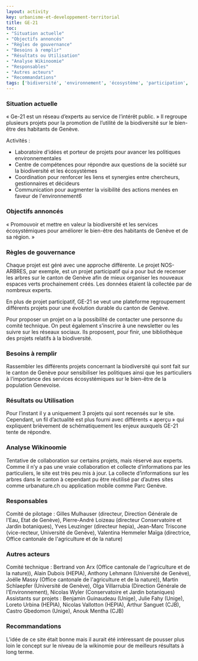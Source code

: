 ```yaml
---
layout: activity
key: urbanisme-et-developpement-territorial
title: GE-21
toc:
- "Situation actuelle"
- "Objectifs annoncés"
- "Règles de gouvernance"
- "Besoins à remplir"
- "Résultats ou Utilisation"
- "Analyse Wikinoomie"
- "Responsables"
- "Autres acteurs"
- "Recommandations"
tags: ['bidiversité', 'environnement', 'écosystème', 'participation', 'limite']
---
```


### Situation actuelle

« Ge-21 est un réseau d’experts au service de l’intérêt public. »  Il regroupe plusieurs projets pour la promotion de l’utilité de la biodiversité sur le bien-être des habitants de Genève.

Activités :

* 	Laboratoire d'idées et porteur de projets pour avancer les politiques environnementales
* 	Centre de compétences pour répondre aux questions de la société sur la biodiversité et les écosystèmes
* 	Coordination pour renforcer les liens et synergies entre chercheurs, gestionnaires et décideurs
* 	Communication pour augmenter la visibilité des actions menées en faveur de l'environnement6


### Objectifs annoncés

« Promouvoir et mettre en valeur la biodiversité et les services écosystémiques pour améliorer le bien-être des habitants de Genève et de sa région. »


### Règles de gouvernance

Chaque projet est géré avec une approche différente. Le projet NOS-ARBRES, par exemple, est un projet participatif qui a pour but de recenser les arbres sur le canton de Genève afin de mieux organiser les nouveaux espaces verts prochainement créés. Les données étaient là collectée par de nombreux experts. 

En plus de projet participatif, GE-21 se veut une plateforme regroupement différents projets pour une évolution durable du canton de Genève.

Pour proposer un projet on a la possibilité de contacter une personne du comité technique. On peut également s’inscrire à une newsletter ou les suivre sur les réseaux sociaux. Ils proposent, pour finir, une bibliothèque des projets relatifs à la biodiversité.


### Besoins à remplir

Rassembler les différents projets concernant la biodiversité qui sont fait sur le canton de Genève pour sensibiliser les politiques ainsi que les particuliers à l’importance des services écosystémiques sur le bien-être de la population Genevoise.


### Résultats ou Utilisation

Pour l’instant il y a uniquement 3 projets qui sont recensés sur le site. Cependant, un fil d’actualité est plus fourni avec différents « aperçu » qui expliquent brièvement de schématiquement les enjeux auxquels GE-21 tente de répondre.


### Analyse Wikinoomie

Tentative de collaboration sur certains projets, mais réservé aux experts. 
Comme il n’y a pas une vraie collaboration et collecte d’informations par les particuliers, le site est très peu mis à jour. 
La collecte d’informations sur les arbres dans le canton à cependant pu être réutilisé par d’autres sites comme urbanature.ch ou application mobile comme Parc Genève.


### Responsables

Comité de pilotage :
Gilles Mulhauser (directeur, Direction Générale de l'Eau, Etat de Genève), Pierre-André Loizeau (directeur Conservatoire et Jardin botaniques), Yves Leuzinger (directeur hepia), Jean-Marc Triscone (vice-recteur, Université de Genève), Valentina Hemmeler Maïga (directrice, Office cantonale de l'agriculture et de la nature)


### Autres acteurs

Comité technique :
Bertrand von Arx (Office cantonale de l'agriculture et de la nature)), Alain Dubois (HEPIA), Anthony Lehmann (Université de Genève), Joëlle Massy (Office cantonale de l'agriculture et de la nature)), Martin Schlaepfer (Université de Genève), Olga Villarrubia (Direction Générale de l'Environnement), Nicolas Wyler (Conservatoire et Jardin botaniques)
Assistants sur projets :
Benjamin Guinaudeau (Unige), Julie Fahy (Unige), Loreto Urbina (HEPIA), Nicolas Vallotton (HEPIA), Arthur Sanguet (CJB), Castro Gbedomon (Unige), Anouk Mentha (CJB)


### Recommandations

L’idée de ce site était bonne mais il aurait été intéressant de pousser plus loin le concept sur le niveau de la wikinomie pour de meilleurs résultats à long terme.
